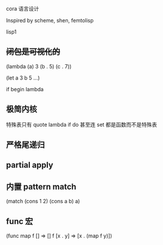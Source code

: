 cora 语言设计

Inspired by scheme, shen, femtolisp 

lisp1

## ~~闭包是可视化的~~

(lambda (a) 3 (b . 5) (c . 7))

(let a 3 b 5 ...)

if
begin
lambda

## 极简内核

特殊表只有 quote lambda if do
甚至连 set 都是函数而不是特殊表

## 严格尾递归

## partial apply

## 内置 pattern match

(match (cons 1 2)
    (cons a b) a)

## func 宏

(func map
  f [] => []
  f [x . y] => [x . (map f y)])
